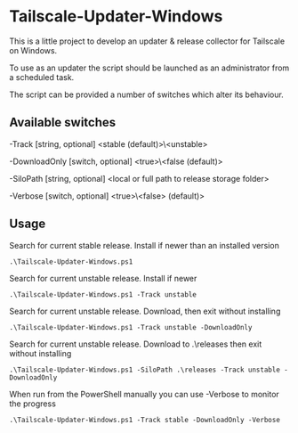 # Tailscale-Updater-Windows

This is a little project to develop an updater & release collector for Tailscale on Windows.

To use as an updater the script should be launched as an administrator from a scheduled task.

The script can be provided a number of switches which alter its behaviour.

## Available switches
\-Track [string, optional] \<stable (default)>\\\<unstable>

\-DownloadOnly [switch, optional] \<true>\\\<false (default)>

\-SiloPath [string, optional] \<local or full path to release storage folder>

\-Verbose [switch, optional] \<true>\\\<false> (default)>

## Usage

Search for current stable release. Install if newer than an installed version
```plaintext
.\Tailscale-Updater-Windows.ps1
```

Search for current unstable release. Install if newer
```plaintext
.\Tailscale-Updater-Windows.ps1 -Track unstable
```

Search for current unstable release. Download, then exit without installing
```plaintext
.\Tailscale-Updater-Windows.ps1 -Track unstable -DownloadOnly
```

Search for current unstable release. Download to .\releases then exit without installing
```plaintext
.\Tailscale-Updater-Windows.ps1 -SiloPath .\releases -Track unstable -DownloadOnly
```

When run from the PowerShell manually you can use -Verbose to monitor the progress
```plaintext
.\Tailscale-Updater-Windows.ps1 -Track stable -DownloadOnly -Verbose
```
